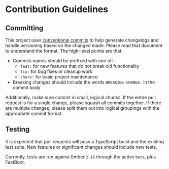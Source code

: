 # Contribution Guidelines

## Committing

This project uses [conventional commits][conventional-commits] to help generate changelogs and handle versioning based on the changed made. Please read that document to understand the format. The high-level points are that:

- Commits names should be prefixed with one of:
  - `feat:` for new features that do not break old functionality
  - `fix:` for bug fixes or cleanup work
  - `chore:` for basic project maintenance
- Breaking changes should include the words `BREAKING CHANGE:` in the commit body

Additionally, make sure commit in small, logical chunks. If the entire pull request is for a single change, please squash all commits together. If there are multiple changes, please split them out into logical groupings with the appropriate commit format.

## Testing

It is expected that pull requests will pass a TypeScript build and the existing test suite. New features or significant changes should include new tests.

Currently, tests are run against Ember `2.16` through the active `beta`, plus FastBoot.

[conventional-commits]: https://conventionalcommits.org/
